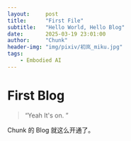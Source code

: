 ```yaml
---
layout:     post
title:      "First File"
subtitle:   "Hello World, Hello Blog"
date:       2025-03-19 23:01:00
author:     "Chunk"
header-img: "img/pixiv/初岚_miku.jpg"
tags:
    - Embodied AI
---
```

# First Blog

> “Yeah It's on. ”


Chunk 的 Blog 就这么开通了。

